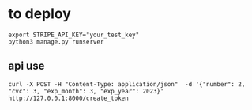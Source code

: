 # to deploy
```
export STRIPE_API_KEY="your_test_key"
python3 manage.py runserver
```

## api use
```
curl -X POST -H "Content-Type: application/json"  -d '{"number": 2, "cvc": 3, "exp_month": 3, "exp_year": 2023}' http://127.0.0.1:8000/create_token
```